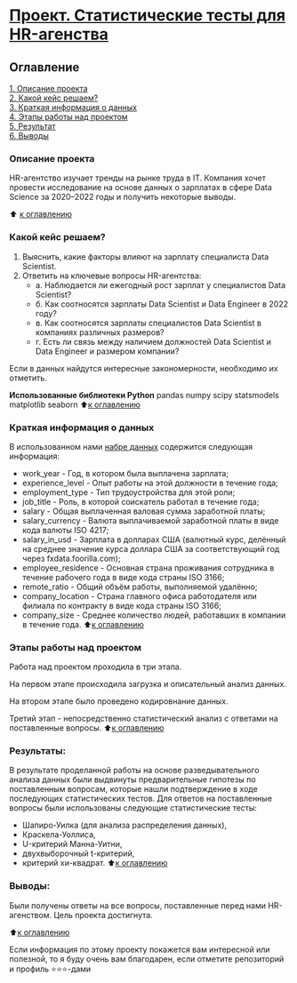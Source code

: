 # [Проект. Статистические тесты для HR-агенства](https://github.com/MorozovOV/My-Projects/blob/master/Статистические%20тесты/Статистические%20тесты%20для%20HR-агенства.ipynb)

## Оглавление  
[1. Описание проекта](README.md#Описание-проекта)  
[2. Какой кейс решаем?](README.md#Какой-кейс-решаем)  
[3. Краткая информация о данных](README.md#Краткая-информация-о-данных)  
[4. Этапы работы над проектом](README.md#Этапы-работы-над-проектом)  
[5. Результат](README.md#Результат)    
[6. Выводы](README.md#Выводы) 

### Описание проекта    
HR-агентство изучает тренды на рынке труда в IT. Компания хочет провести исследование на основе данных о зарплатах в сфере Data Science за 2020–2022 годы и получить некоторые выводы.

:arrow_up:
[к оглавлению](README.md#Оглавление)


### Какой кейс решаем?    
1. Выяснить, какие факторы влияют на зарплату специалиста Data Scientist.
2. Ответить на ключевые вопросы HR-агентства:
   * а. Наблюдается ли ежегодный рост зарплат у специалистов Data Scientist?
   * б. Как соотносятся зарплаты Data Scientist и Data Engineer в 2022 году?
   * в. Как соотносятся зарплаты специалистов Data Scientist в компаниях различных размеров?
   * г. Есть ли связь между наличием должностей Data Scientist и Data Engineer и размером компании?

Если в данных найдутся интересные закономерности, необходимо их отметить.

**Использованные библиотеки Python**
pandas
numpy
scipy
statsmodels
matplotlib
seaborn
:arrow_up:[к оглавлению](README.md#Оглавление)

### Краткая информация о данных
В использованном нами [набре данных](https://cloud.mail.ru/public/g8FZ/n7Q3YnBj9) содержится следующая информация:
* work_year - Год, в котором была выплачена зарплата;
* experience_level - Опыт работы на этой должности в течение года;
* employment_type	 - Тип трудоустройства для этой роли;
* job_title - Роль, в которой соискатель работал в течение года;
* salary - Общая выплаченная валовая сумма заработной платы;
* salary_currency - Валюта выплачиваемой заработной платы в виде кода валюты ISO 4217;
* salary_in_usd - Зарплата в долларах США (валютный курс, делённый на среднее значение курса доллара США за соответствующий год через fxdata.foorilla.com);
* employee_residence - Основная страна проживания сотрудника в течение рабочего года в виде кода страны ISO 3166;
* remote_ratio - Общий объём работы, выполняемой удалённо;
* company_location - Страна главного офиса работодателя или филиала по контракту в виде кода страны ISO 3166;
* company_size - Среднее количество людей, работавших в компании в течение года.
:arrow_up:[к оглавлению](README.md#Оглавление)


### Этапы работы над проектом  
Работа над проектом проходила в три этапа.

На первом этапе происходила загрузка и описательный анализ данных.

На втором этапе было проведено кодировнание данных.

Третий этап - непосредственно статистический анализ с ответами на поставленные вопросы.
:arrow_up:[к оглавлению](README.md#Оглавление)


### Результаты:  
В результате проделанной работы на основе разведывательного анализа данных были выдвинуты предварительные гипотезы по поставленным вопросам, которые нашли подтверждение в ходе последующих статистических тестов. Для ответов на поставленные вопросы были использованы следующие статистические тесты:
* Шапиро-Уилка (для анализа распределения данных),
* Краскела-Уоллиса,
* U-критерий Манна-Уитни,
* двухвыборочный t-критерий,
* критерий хи-квадрат.
:arrow_up:[к оглавлению](README.md#Оглавление)


### Выводы:  
Были получены ответы на все вопросы, поставленные перед нами HR-агенством. Цель проекта достигнута.

:arrow_up:[к оглавлению](README.md#Оглавление)


Если информация по этому проекту покажется вам интересной или полезной, то я буду очень вам благодарен, если отметите репозиторий и профиль ⭐️⭐️⭐️-дами
